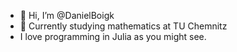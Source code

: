 - 👋 Hi, I’m @DanielBoigk
- 🌱 Currently studying mathematics at TU Chemnitz
- I love programming in Julia as you might see.

<!---
DanielBoigk/DanielBoigk is a ✨ special ✨ repository because its `README.md` (this file) appears on your GitHub profile.
You can click the Preview link to take a look at your changes.
--->
